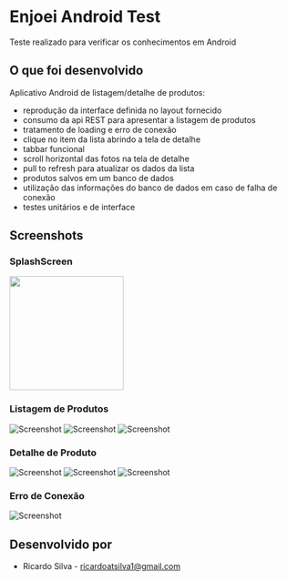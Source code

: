 # Enjoei Android Test

Teste realizado para verificar os conhecimentos em Android

## O que foi desenvolvido

Aplicativo Android de listagem/detalhe de produtos:

 * reprodução da interface definida no layout fornecido
 * consumo da api REST para apresentar a listagem de produtos
 * tratamento de loading e erro de conexão
 * clique no item da lista abrindo a tela de detalhe
 * tabbar funcional
 * scroll horizontal das fotos na tela de detalhe
 * pull to refresh para atualizar os dados da lista
 * produtos salvos em um banco de dados
 * utilização das informações do banco de dados em caso de falha de conexão
 * testes unitários e de interface

## Screenshots

### SplashScreen
<img src="screenshots/splash.png" width="200">


### Listagem de Produtos
![Screenshot](screenshots/listagem1.png)
![Screenshot](screenshots/listagem2.png)
![Screenshot](screenshots/listagem3.png)

### Detalhe de Produto
![Screenshot](screenshots/detalhe_foto1.png)
![Screenshot](screenshots/detalhe_foto2.png)
![Screenshot](screenshots/detalhe_foto3.png)

### Erro de Conexão
![Screenshot](screenshots/erro_conexao.png)

## Desenvolvido por

 * Ricardo Silva - <ricardoatsilva1@gmail.com>